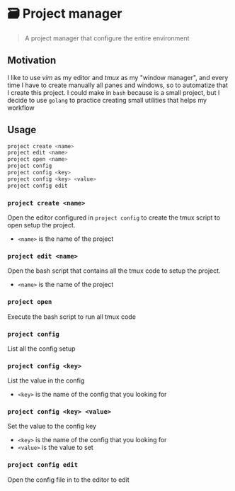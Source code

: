# 🗃️ Project manager

> A project manager that configure the entire environment

## Motivation

I like to use _vim_ as my editor and _tmux_ as my "window manager", and
every time I have to create manually all panes and windows, so to
automatize that I create this project. I could make in `bash`
because is a small project, but I decide to use `golang` to practice
creating small utilities that helps my workflow

## Usage

```bash
project create <name>
project edit <name>
project open <name>
project config
project config <key>
project config <key> <value>
project config edit
```

### `project create <name>`

Open the editor configured in `project config` to create the tmux
script to open setup the project.

- `<name>` is the name of the project

### `project edit <name>`

Open the bash script that contains all the tmux code to setup the
project.

- `<name>` is the name of the project

### `project open`

Execute the bash script to run all tmux code

### `project config`

List all the config setup

### `project config <key>`

List the value in the config

- `<key>` is the name of the config that you looking for

### `project config <key> <value>`

Set the value to the config key

- `<key>` is the name of the config that you looking for
- `<value>` is the value to set

### `project config edit`

Open the config file in to the editor to edit
